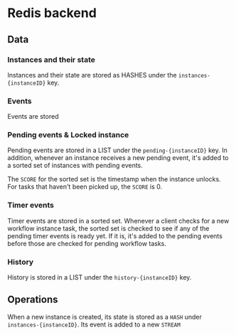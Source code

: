 # Redis backend

## Data

### Instances and their state

Instances and their state are stored as HASHES under the `instances-{instanceID}` key.

### Events

Events are stored

### Pending events & Locked instance

Pending events are stored in a LIST under the `pending-{instanceID}` key. In addition, whenever an instance receives a new pending event, it's added to a sorted set of instances with pending events.

The `SCORE` for the sorted set is the timestamp when the instance unlocks. For tasks that haven't been picked up, the `SCORE` is 0.

### Timer events

Timer events are stored in a sorted set. Whenever a client checks for a new workflow instance task, the sorted set is checked to see if any of the pending timer events is ready yet. If it is, it's added to the pending events before those are checked for pending workflow tasks.

### History

History is stored in a LIST under the `history-{instanceID}` key.

## Operations

When a new instance is created, its state is stored as a `HASH` under `instances-{instanceID}`. Its event is added to a new `STREAM`